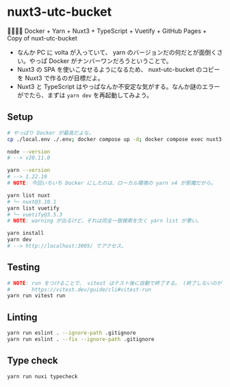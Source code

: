 nuxt3-utc-bucket
===

✌🏽✌🏽 Docker + Yarn + Nuxt3 + TypeScript + Vuetify + GitHub Pages + Copy of nuxt-utc-bucket

- なんか PC に volta が入っていて、 yarn のバージョンだの何だとが面倒くさい。やっぱ Docker がナンバーワンだろうということで。
- Nuxt3 の SPA を使いこなせるようになるため、 nuxt-utc-bucket のコピーを Nuxt3 で作るのが目標だよ。
- Nuxt3 と TypeScript はやっぱなんか不安定な気がする。なんか謎のエラーがでたら、まずは `yarn dev` を再起動してみよう。

## Setup

```bash
# やっぱり Docker が最高だよな。
cp ./local.env ./.env; docker compose up -d; docker compose exec nuxt3-service sh

node --version
# --> v20.11.0

yarn --version
# --> 1.22.19
# NOTE: 今回いちいち Docker にしたのは、ローカル環境の yarn v4 が邪魔だから。

yarn list nuxt
# └─ nuxt@3.10.1
yarn list vuetify
# └─ vuetify@3.5.3
# NOTE: warning が出るけど、それは完全一致検索を欠く yarn list が悪い。

yarn install
yarn dev
# --> http://localhost:3005/ でアクセス。
```

## Testing

```bash
# NOTE: run をつけることで、 vitest はテスト後に自動で終了する。 (終了しないのがデフォルトなのかよ)
#       https://vitest.dev/guide/cli#vitest-run
yarn run vitest run
```

## Linting

```bash
yarn run eslint . --ignore-path .gitignore
yarn run eslint . --fix --ignore-path .gitignore
```

## Type check

```bash
yarn run nuxi typecheck
```
